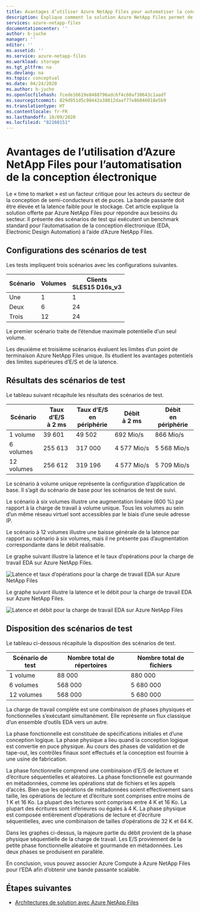 ```yaml
---
title: Avantages d’utiliser Azure NetApp Files pour automatiser la conception électronique | Microsoft Docs
description: Explique comment la solution Azure NetApp Files permet de répondre aux besoins du secteur de la conception de puces et de semi-conducteurs. Présente des scénarios de test qui exécutent un benchmark standard pour l’automatisation de la conception électronique (EDA, Electronic Design Automation) à l’aide d’Azure NetApp Files.
services: azure-netapp-files
documentationcenter: ''
author: b-juche
manager: ''
editor: ''
ms.assetid: ''
ms.service: azure-netapp-files
ms.workload: storage
ms.tgt_pltfrm: na
ms.devlang: na
ms.topic: conceptual
ms.date: 04/24/2020
ms.author: b-juche
ms.openlocfilehash: fcede16619e8488796adc6f4c60af30643c1aadf
ms.sourcegitcommit: 829d951d5c90442a38012daaf77e86046018e5b9
ms.translationtype: HT
ms.contentlocale: fr-FR
ms.lasthandoff: 10/09/2020
ms.locfileid: "82160151"
---
```

# <a name="benefits-of-using-azure-netapp-files-for-electronic-design-automation"></a>Avantages de l’utilisation d’Azure NetApp Files pour l’automatisation de la conception électronique

Le « time to market » est un facteur critique pour les acteurs du secteur de la conception de semi-conducteurs et de puces. La bande passante doit être élevée et la latence faible pour le stockage. Cet article explique la solution offerte par Azure NetApp Files pour répondre aux besoins du secteur. Il présente des scénarios de test qui exécutent un benchmark standard pour l’automatisation de la conception électronique (EDA, Electronic Design Automation) à l’aide d’Azure NetApp Files. 

## <a name="test-scenario-configurations"></a>Configurations des scénarios de test

Les tests impliquent trois scénarios avec les configurations suivantes. 

|    Scénario    |    Volumes    |    Clients<br> SLES15 D16s_v3  |
|----------------|---------------|--------------------------------|
|    Une         |    1          |    1                           |
|    Deux         |    6          |    24                          |
|    Trois       |    12         |    24                          |

Le premier scénario traite de l’étendue maximale potentielle d’un seul volume.  

Les deuxième et troisième scénarios évaluent les limites d’un point de terminaison Azure NetApp Files unique. Ils étudient les avantages potentiels des limites supérieures d’E/S et de la latence.

## <a name="test-scenario-results"></a>Résultats des scénarios de test

Le tableau suivant récapitule les résultats des scénarios de test.

|    Scénario       |    Taux d’E/S<br>  à 2 ms     |    Taux d’E/S<br>  en périphérie     |    Débit<br>  à 2 ms     |    Débit<br>  en périphérie     |
|-------------------|---------------------------|--------------------------------|-----------------------------|----------------------------------|
|    1 volume       |    39 601                 |    49 502                      |    692 Mio/s                 |    866 Mio/s                      |
|    6 volumes      |    255 613                |    317 000                     |    4 577 Mio/s               |    5 568 Mio/s                    |
|    12 volumes     |    256 612                |    319 196                     |    4 577 Mio/s               |    5 709 Mio/s                    |

Le scénario à volume unique représente la configuration d’application de base. Il s’agit du scénario de base pour les scénarios de test de suivi.  

Le scénario à six volumes illustre une augmentation linéaire (600 %) par rapport à la charge de travail à volume unique.  Tous les volumes au sein d’un même réseau virtuel sont accessibles par le biais d’une seule adresse IP.  

Le scénario à 12 volumes illustre une baisse générale de la latence par rapport au scénario à six volumes, mais il ne présente pas d’augmentation correspondante dans le débit réalisable.   

Le graphe suivant illustre la latence et le taux d’opérations pour la charge de travail EDA sur Azure NetApp Files.  

![Latence et taux d’opérations pour la charge de travail EDA sur Azure NetApp Files](../media/azure-netapp-files/solutions-electronic-design-automation-workload-latency-operation-rate.png)   

Le graphe suivant illustre la latence et le débit pour la charge de travail EDA sur Azure NetApp Files.  

![Latence et débit pour la charge de travail EDA sur Azure NetApp Files](../media/azure-netapp-files/solutions-electronic-design-automation-workload-latency-throughput.png) 

## <a name="layout-of-test-scenarios"></a>Disposition des scénarios de test 

Le tableau ci-dessous récapitule la disposition des scénarios de test.

|    Scénario de test     |    Nombre total de répertoires     |    Nombre total de fichiers     |
|----------------------|------------------------------------|------------------------------|
|    1 volume          |    88 000                          |    880 000                   |
|    6 volumes         |    568 000                         |    5 680 000                 |
|    12 volumes        |    568 000                         |    5 680 000                 |

La charge de travail complète est une combinaison de phases physiques et fonctionnelles s’exécutant simultanément. Elle représente un flux classique d’un ensemble d’outils EDA vers un autre.   

La phase fonctionnelle est constituée de spécifications initiales et d’une conception logique. La phase physique a lieu quand la conception logique est convertie en puce physique. Au cours des phases de validation et de tape-out, les contrôles finaux sont effectués et la conception est fournie à une usine de fabrication.  

La phase fonctionnelle comprend une combinaison d’E/S de lecture et d’écriture séquentielles et aléatoires. La phase fonctionnelle est gourmande en métadonnées, comme les opérations stat de fichiers et les appels d’accès. Bien que les opérations de métadonnées soient effectivement sans taille, les opérations de lecture et d’écriture sont comprises entre moins de 1 K et 16 Ko. La plupart des lectures sont comprises entre 4 K et 16 Ko. La plupart des écritures sont inférieures ou égales à 4 K. La phase physique est composée entièrement d’opérations de lecture et d’écriture séquentielles, avec une combinaison de tailles d’opérations de 32 K et 64 K.  

Dans les graphes ci-dessus, la majeure partie du débit provient de la phase physique séquentielle de la charge de travail. Les E/S proviennent de la petite phase fonctionnelle aléatoire et gourmande en métadonnées. Les deux phases se produisent en parallèle. 

En conclusion, vous pouvez associer Azure Compute à Azure NetApp Files pour l’EDA afin d’obtenir une bande passante scalable. 

## <a name="next-steps"></a>Étapes suivantes

- [Architectures de solution avec Azure NetApp Files](azure-netapp-files-solution-architectures.md)
